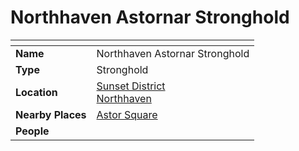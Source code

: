 # Northhaven Astornar Stronghold

| []() | |
| --- | --- |
| **Name** | Northhaven Astornar Stronghold |
| **Type** | Stronghold |
| **Location** | [Sunset District](../districts/sunset-district.md)<br />[Northhaven](../cities/northhaven.md) |
| **Nearby Places** | [Astor Square](../structures/astor-square.md) |
| **People** | |
